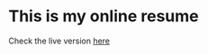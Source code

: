 # This is my online resume

Check the live version [here](https://bolex222.github.io/creative_resume/)

